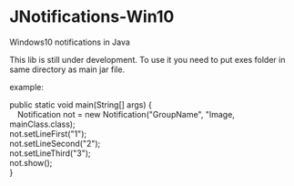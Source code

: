 # JNotifications-Win10
Windows10 notifications in Java

This lib is still under development.
To use it you need to put exes folder in same directory as main jar file.

example:<br>

public static void main(String[] args) {<br>
        &emsp;Notification not = new Notification("GroupName", "Image, mainClass.class);<br>
        not.setLineFirst("1");<br>
        not.setLineSecond("2");<br>
        not.setLineThird("3");<br>
        not.show();<br>
    }
